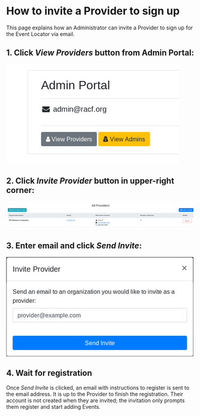 How to invite a Provider to sign up
===================================

This page explains how an Administrator can invite a Provider to sign up for the Event Locator via email.


## 1. Click _View Providers_ button from Admin Portal:

![Screenshot of "View Providers" button from Admin Portal](../../_static/user/events/admin-portal-providers.png "'View Providers' button from Admin Portal")


## 2. Click _Invite Provider_ button in upper-right corner:

![Screenshot of "All Providers" page, including "Invite Provider" button](../../_static/user/events/admin-view-providers.png "'All Providers' page, including 'Invite Provider' button")


## 3. Enter email and click _Send Invite_:

![Screenshot of prompt for inviting someone via email](../../_static/user/events/admin-invite-provider-modal.png "Inviting someone via email")


## 4. Wait for registration

Once _Send Invite_ is clicked, an email with instructions to register is sent to the email address.
It is up to the Provider to finish the registration.
Their account is not created when they are invited; the invitation only prompts them register and start adding Events.

